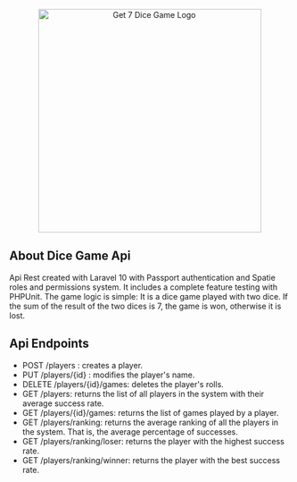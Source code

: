 <p align="center"><img src="dices.webp" width="400" alt="Get 7 Dice Game Logo"></a></p>

<p align="center">
<title>
Get 7 Dice Game Api
</title>
</p>

## About Dice Game Api

Api Rest created with Laravel 10 with Passport authentication and Spatie roles and permissions system. It includes a complete feature testing with PHPUnit.
The game logic is simple: It is a dice game played with two dice. If the sum of the result of the two dices is 7, the game is won, otherwise it is lost.

## Api Endpoints

- POST /players : creates a player.
- PUT /players/{id} : modifies the player's name.
- DELETE /players/{id}/games: deletes the player's rolls.
- GET /players: returns the list of all players in the system with their average success rate.
- GET /players/{id}/games: returns the list of games played by a player.
- GET /players/ranking: returns the average ranking of all the players in the system. That is, the average percentage of successes.
- GET /players/ranking/loser: returns the player with the highest success rate.
- GET /players/ranking/winner: returns the player with the best success rate.

